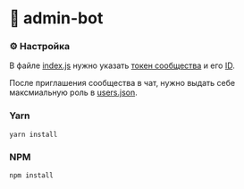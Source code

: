# 🤖 admin-bot

### ⚙️ Настройка
В файле [index.js](index.js) нужно указать [токен сообщества](https://github.com/reyzitwo/admin-bot/blob/main/index.js#L11) и его [ID](https://github.com/reyzitwo/admin-bot/blob/main/index.js#L12).

После приглашения сообщества в чат, нужно выдать себе максмиальную роль в [users.json](users.json).

### Yarn
```
yarn install
```

### NPM
```
npm install 
```
